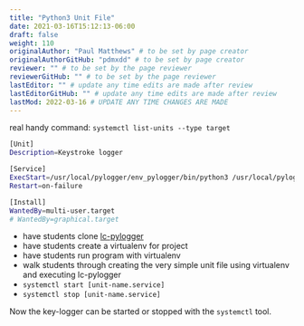 ```yaml
---
title: "Python3 Unit File"
date: 2021-03-16T15:12:13-06:00
draft: false
weight: 110
originalAuthor: "Paul Matthews" # to be set by page creator
originalAuthorGitHub: "pdmxdd" # to be set by page creator
reviewer: "" # to be set by the page reviewer
reviewerGitHub: "" # to be set by the page reviewer
lastEditor: "" # update any time edits are made after review
lastEditorGitHub: "" # update any time edits are made after review
lastMod: 2022-03-16 # UPDATE ANY TIME CHANGES ARE MADE
---
```


real handy command: `systemctl list-units --type target`

```bash
[Unit]
Description=Keystroke logger

[Service]
ExecStart=/usr/local/pylogger/env_pylogger/bin/python3 /usr/local/pylogger/main.py
Restart=on-failure

[Install]
WantedBy=multi-user.target
# WantedBy=graphical.target
```

- have students clone [lc-pylogger](https://github.com/LaunchCodeTechnicalTraining/lc-pylogger)
- have students create a virtualenv for project
- have students run program with virtualenv
- walk students through creating the very simple unit file using virtualenv and executing lc-pylogger
- `systemctl start [unit-name.service]`
- `systemctl stop [unit-name.service]`

Now the key-logger can be started or stopped with the `systemctl` tool.